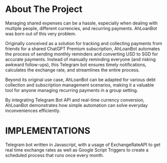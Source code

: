 # About The Project
Managing shared expenses can be a hassle, especially when dealing with multiple people, different currencies, and recurring payments. AhLoanBot was born out of this very problem.

Originally conceived as a solution for tracking and collecting payments from friends for a shared ChatGPT Premium subscription, AhLoanBot automates the process of sending monthly reminders and converting USD to SGD for accurate payments. Instead of manually reminding everyone (and risking awkward follow-ups), this Telegram bot ensures timely notifications, calculates the exchange rate, and streamlines the entire process.

Beyond its original use case, AhLoanBot can be adapted for various debt collection and subscription management scenarios, making it a valuable tool for anyone managing recurring payments in a group setting.

By integrating Telegram Bot API and real-time currency conversion, AhLoanBot demonstrates how simple automation can solve everyday inconveniences efficiently.


# IMPLEMENTATIONS
Telegram bot written in Javascript, with a usage of ExchangeRateAPI to get real time exchange rates
as well as Google Script Triggers to create a scheduled process that runs once every month. 

